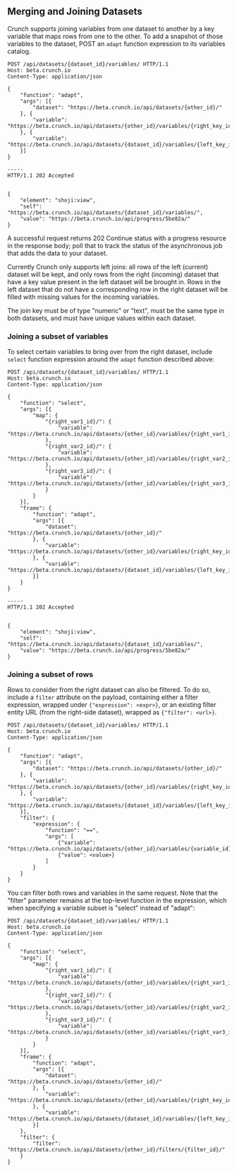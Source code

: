 ## Merging and Joining Datasets

Crunch supports joining variables from one dataset to another by a key variable that maps rows from one to the other. To add a snapshot of those variables to the dataset, POST an `adapt`
function expression to its variables catalog.

```http
POST /api/datasets/{dataset_id}/variables/ HTTP/1.1
Host: beta.crunch.io
Content-Type: application/json

{
    "function": "adapt",
    "args": [{
        "dataset": "https://beta.crunch.io/api/datasets/{other_id}/"
    }, {
        "variable": "https://beta.crunch.io/api/datasets/{other_id}/variables/{right_key_id}/"
    }, {
        "variable": "https://beta.crunch.io/api/datasets/{dataset_id}/variables/{left_key_id}/"
    }]
}

-----
HTTP/1.1 202 Accepted


{
    "element": "shoji:view",
    "self": "https://beta.crunch.io/api/datasets/{dataset_id}/variables/",
    "value": "https://beta.crunch.io/api/progress/5be82a/"
}

```

A successful request returns 202 Continue status with a progress resource in the response body; poll that to track the status of the asynchronous job that adds the data to your dataset.

Currently Crunch only supports left joins: all rows of the left (current) dataset will be kept, and only rows from the right (incoming) dataset that have a key value present in the left dataset will be brought in. Rows in the left dataset that do not have a corresponding row in the right dataset will be filled with missing values for the incoming variables.

The join key must be of type "numeric" or "text", must be the same type in both datasets, and must have unique values within each dataset.

### Joining a subset of variables

To select certain variables to bring over from the right dataset, include `select`
function expression around the `adapt` function described above:

```http
POST /api/datasets/{dataset_id}/variables/ HTTP/1.1
Host: beta.crunch.io
Content-Type: application/json

{
    "function": "select",
    "args": [{
        "map": {
            "{right_var1_id}/": {
                "variable": "https://beta.crunch.io/api/datasets/{other_id}/variables/{right_var1_id}/"
            },
            "{right_var2_id}/": {
                "variable": "https://beta.crunch.io/api/datasets/{other_id}/variables/{right_var2_id}/"
            },
            "{right_var3_id}/": {
                "variable": "https://beta.crunch.io/api/datasets/{other_id}/variables/{right_var3_id}/"
            }
        }
    }],
    "frame": {
        "function": "adapt",
        "args": [{
            "dataset": "https://beta.crunch.io/api/datasets/{other_id}/"
        }, {
            "variable": "https://beta.crunch.io/api/datasets/{other_id}/variables/{right_key_id}/"
        }, {
            "variable": "https://beta.crunch.io/api/datasets/{dataset_id}/variables/{left_key_id}/"
        }]
    }
}

-----
HTTP/1.1 202 Accepted


{
    "element": "shoji:view",
    "self": "https://beta.crunch.io/api/datasets/{dataset_id}/variables/",
    "value": "https://beta.crunch.io/api/progress/5be82a/"
}

```

### Joining a subset of rows

Rows to consider from the right dataset can also be filtered.
To do so, include a `filter` attribute on the payload, containing either a filter expression, wrapped under `{"expression": <expr>}`, or
an existing filter entity URL (from the right-side dataset), wrapped as `{"filter": <url>}`.

```http
POST /api/datasets/{dataset_id}/variables/ HTTP/1.1
Host: beta.crunch.io
Content-Type: application/json

{
    "function": "adapt",
    "args": [{
        "dataset": "https://beta.crunch.io/api/datasets/{other_id}/"
    }, {
        "variable": "https://beta.crunch.io/api/datasets/{other_id}/variables/{right_key_id}/"
    }, {
        "variable": "https://beta.crunch.io/api/datasets/{dataset_id}/variables/{left_key_id}/"
    }],
    "filter": {
        "expression": {
            "function": "==",
            "args": [
                {"variable": "https://beta.crunch.io/api/datasets/{other_id}/variables/{variable_id}/"},
                {"value": <value>}
            ]
        }
    }
}
```

You can filter both rows and variables in the same request. Note that the "filter" parameter remains at the top-level function in the expression, which when specifying a variable subset is "select" instead of "adapt":

```http
POST /api/datasets/{dataset_id}/variables/ HTTP/1.1
Host: beta.crunch.io
Content-Type: application/json

{
    "function": "select",
    "args": [{
        "map": {
            "{right_var1_id}/": {
                "variable": "https://beta.crunch.io/api/datasets/{other_id}/variables/{right_var1_id}/"
            },
            "{right_var2_id}/": {
                "variable": "https://beta.crunch.io/api/datasets/{other_id}/variables/{right_var2_id}/"
            },
            "{right_var3_id}/": {
                "variable": "https://beta.crunch.io/api/datasets/{other_id}/variables/{right_var3_id}/"
            }
        }
    }],
    "frame": {
        "function": "adapt",
        "args": [{
            "dataset": "https://beta.crunch.io/api/datasets/{other_id}/"
        }, {
            "variable": "https://beta.crunch.io/api/datasets/{other_id}/variables/{right_key_id}/"
        }, {
            "variable": "https://beta.crunch.io/api/datasets/{dataset_id}/variables/{left_key_id}/"
        }]
    },
    "filter": {
        "filter": "https://beta.crunch.io/api/datasets/{other_id}/filters/{filter_id}/"
    }
}
```
